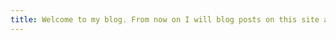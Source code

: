 ```yaml
---
title: Welcome to my blog. From now on I will blog posts on this site about various topics.
---
```


